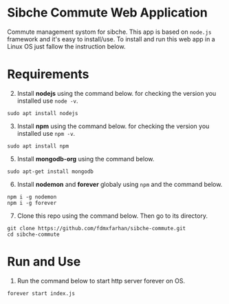 # Sibche Commute Web Application
Commute management systom for sibche. This app is based on `node.js` framework and it's easy to install/use. To install and run this web app in a Linux OS just fallow the instruction below. 
# Requirements 
2. Install **nodejs** using the command below. for checking the version you installed use `node -v`.
```
sudo apt install nodejs
```
3. Install **npm** using the command below. for checking the version you installed use `npm -v`.
```
sudo apt install npm
```
5. Install **mongodb-org** using the command below.
```
sudo apt-get install mongodb
```
6. Install **nodemon** and **forever** globaly using `npm` and the command below.
```
npm i -g nodemon
npm i -g forever
```
7. Clone this repo using the command below. Then go to its directory.
```
git clone https://github.com/fdmxfarhan/sibche-commute.git
cd sibche-commute
```
# Run and Use
1. Run the command below to start http server forever on OS.
```
forever start index.js
```
